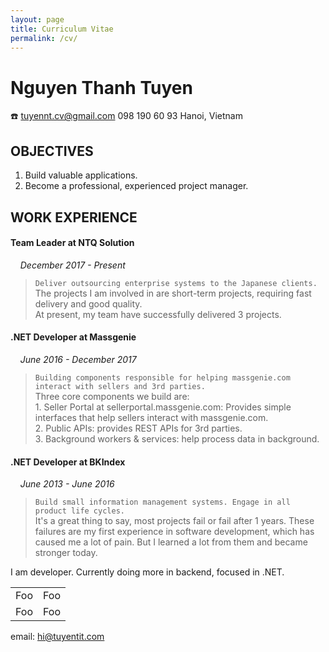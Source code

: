 ```yaml
---
layout: page
title: Curriculum Vitae
permalink: /cv/
---
```

# Nguyen Thanh Tuyen
:telephone: tuyennt.cv@gmail.com  098 190 60 93  Hanoi, Vietnam
## OBJECTIVES
1. Build valuable applications.
2. Become a professional, experienced project manager.

## WORK EXPERIENCE

#### Team Leader at NTQ Solution
&nbsp;&nbsp;&nbsp;&nbsp;*December 2017 - Present*
>`Deliver outsourcing enterprise systems to the Japanese clients.`  
The projects I am involved in are short-term projects, requiring fast delivery and good quality.  
At present, my team have successfully delivered 3 projects.

#### .NET Developer at Massgenie
&nbsp;&nbsp;&nbsp;&nbsp;*June 2016 - December 2017*
> `Building components responsible for helping massgenie.com interact with sellers and 3rd parties.`  
Three core components we build are:  
    1. Seller Portal at sellerportal.massgenie.com: Provides simple interfaces that help sellers interact with massgenie.com.  
    2. Public APIs: provides REST APIs for 3rd parties.  
    3. Background workers & services: help process data in background.

#### .NET Developer at BKIndex
&nbsp;&nbsp;&nbsp;&nbsp;*June 2013 - June 2016*
> `Build small information management systems. Engage in all product life cycles.`  
    It's a great thing to say, most projects fail or fail after 1 years. These failures are my first experience in software development, which has caused me a lot of pain.
    But I learned a lot from them and became stronger today.

I am developer. Currently doing more in backend, focused in .NET.

<table>
    <tr>
        <td>Foo</td>
         <td>Foo</td>
    </tr>
    <tr>
        <td>Foo</td>
         <td>Foo</td>
    </tr>
</table>

email: hi@tuyentit.com
